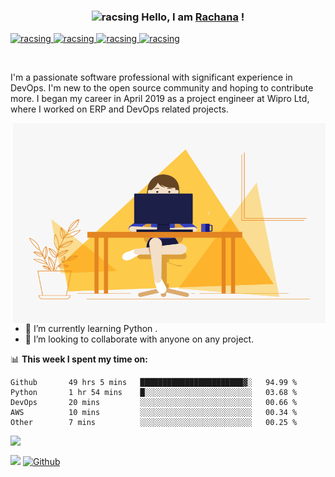 ### <p align="center"><img alt="racsing" width="40px" src="https://raw.githubusercontent.com/nixin72/nixin72/master/wave.gif" /> Hello, I am [Rachana](https://racsing.github.io) ! 
<a href="https://linkedin.com/in/racsing">
 <img src="https://cdn.jsdelivr.net/npm/simple-icons@v3/icons/linkedin.svg" alt="racsing" width="22px">
</a>
<a href="mailto:rachanas.work@gmail.com"> 
 <img src="https://cdn.jsdelivr.net/npm/simple-icons@v3/icons/gmail.svg" alt="racsing" width="22px">
</a>
<a href="https://twitter.com/_racsing">
 <img src="https://cdn.jsdelivr.net/npm/simple-icons@v3/icons/twitter.svg" alt="racsing" width="22px"> 
</a>
<a href="https://instagram.com/_racsing">
 <img src="https://cdn.jsdelivr.net/npm/simple-icons@v3/icons/instagram.svg" alt="racsing" width="22px"> 
</a>
</p>

<br/>


I'm a passionate software professional with significant experience in DevOps. I'm new to the open source community and hoping to contribute more.
     I began my career in April 2019 as a project engineer at Wipro Ltd, where I worked on ERP and DevOps related projects.

<img align="right" alt="GIF" src="code.gif?raw=true" width="500" height="320" />

- 🌱 I’m currently learning Python . 
- 👯 I’m looking to collaborate with anyone on any project.


📊 **This week I spent my time on:**
<!--START_SECTION:waka-->
```text
Github       49 hrs 5 mins   ███████████████████████▓░   94.99 % 
Python       1 hr 54 mins    █░░░░░░░░░░░░░░░░░░░░░░░░   03.68 % 
DevOps       20 mins         ░░░░░░░░░░░░░░░░░░░░░░░░░   00.66 % 
AWS          10 mins         ░░░░░░░░░░░░░░░░░░░░░░░░░   00.34 % 
Other        7 mins          ░░░░░░░░░░░░░░░░░░░░░░░░░   00.25 % 
```
<!--END_SECTION:waka-->


<div>
<a href="https://github-readme-stats.vercel.app/api?username=racsing&theme=gotham"><img  align="left" src="https://github-readme-stats.vercel.app/api?username=racsing&count_private=true&show_icons=true&theme=gotham" />
</a>
<!--
<a href="https://github-readme-stats.vercel.app/api/top-langs/?username=racsing&hide=php&theme=gotham">
  <img align="left" src="https://github-readme-stats.vercel.app/api/top-langs/?username=racsing&hide=php&theme=gotham"/>
</a>
-->
</div>

<br/>


![](https://visitor-badge.laobi.icu/badge?page_id=racsing.racsing) [![Github](https://img.shields.io/github/followers/racsing?label=Followers&logo=Github)](https://github.com/racsing)
